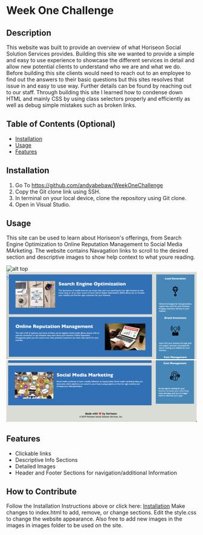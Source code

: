 # Week One Challenge

## Description

This website was built to provide an overview of what Horiseon Social Solution Services provides. Building this site we wanted to provide a simple and easy to use experience to showcase the different services in detail and allow new potential clients to understand who we are and what we do.  Before building this site clients would need to reach out to an employee to find out the answers to their basic questions but this sites resolves that issue in and easy to use way.  Further details can be found by reaching out to our staff. Through building this site I learned how to condense down HTML and mainly CSS by using class selectors properly and efficiently as well as debug simple mistakes such as broken links.



## Table of Contents (Optional)

- [Installation](#installation)
- [Usage](#usage)
- [Features](#features)

## Installation

1. Go To https://github.com/andyabebaw/WeekOneChallenge
2. Copy the Git clone link using SSH.
3. In terminal on your local device, clone the repository using Git clone.
4. Open in Visual Studio.

## Usage

This site can be used to learn about Horiseon's offerings, from Search Engine Optimization to Online Reputation Management to Social Media MArketing.  The website contains Navagation links to scroll to the desired section and descriptive images to show help context to what youre reading.

![alt top](./Develop/assets/images/top.png)
![alt middle](./Develop/assets/images/middle.png)
![alt bottom](./Develop/assets/images/bottom.png)

## Features

- Clickable links
- Descriptive Info Sections
- Detailed Images
- Header and Footer Sections for navigation/additional Information


## How to Contribute

Follow the Installation Instructions above or click here: [Installation](#installation)
Make changes to index.html to add, remove, or change sections.  Edit the style.css to change the website appearance.  Also free to add new images in the images in images folder to be used on the site.
